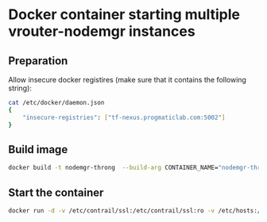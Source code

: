# Docker container starting multiple vrouter-nodemgr instances

## Preparation

Allow insecure docker registires (make sure that it contains the following string):

``` bash
cat /etc/docker/daemon.json
{
    "insecure-registries": ["tf-nexus.progmaticlab.com:5002"]
}
```

## Build image

``` bash
docker build -t nodemgr-throng  --build-arg CONTAINER_NAME="nodemgr-throng" --build-arg CONTRAIL_REGISTRY=tf-nexus.progmaticlab.com:5002 --build-arg CONTRAIL_CONTAINER_TAG=nightly --network host -f Dockerfile .
```

## Start the container

``` bash
docker run -d -v /etc/contrail/ssl:/etc/contrail/ssl:ro -v /etc/hosts:/etc/hosts:ro -v /etc/localtime:/etc/localtime:ro -v /var/run:/var/run -v /var/lib/containers:/var/lib/containers -v /var/run/docker.sock:/mnt/docker.sock -v /var/lib/contrail/loadbalancer:/var/lib/contrail/loadbalancer --env INTROSPECT_SSL_ENABLE=<True|False> --env 'CONTROLLER_NODES=<comma separated list of controller host IP addresses>' --name <name of the container> --privileged --net host nodemgr-throng:latest <number of nodemgr instances to spawn>
```

